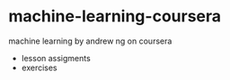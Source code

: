 # machine-learning-coursera
machine learning by andrew ng on coursera

* lesson assigments
* exercises
